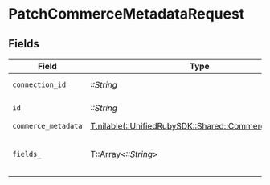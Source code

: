# PatchCommerceMetadataRequest


## Fields

| Field                                                                                            | Type                                                                                             | Required                                                                                         | Description                                                                                      |
| ------------------------------------------------------------------------------------------------ | ------------------------------------------------------------------------------------------------ | ------------------------------------------------------------------------------------------------ | ------------------------------------------------------------------------------------------------ |
| `connection_id`                                                                                  | *::String*                                                                                       | :heavy_check_mark:                                                                               | ID of the connection                                                                             |
| `id`                                                                                             | *::String*                                                                                       | :heavy_check_mark:                                                                               | ID of the Metadata                                                                               |
| `commerce_metadata`                                                                              | [T.nilable(::UnifiedRubySDK::Shared::CommerceMetadata)](../../models/shared/commercemetadata.md) | :heavy_minus_sign:                                                                               | N/A                                                                                              |
| `fields_`                                                                                        | T::Array<*::String*>                                                                             | :heavy_minus_sign:                                                                               | Comma-delimited fields to return                                                                 |